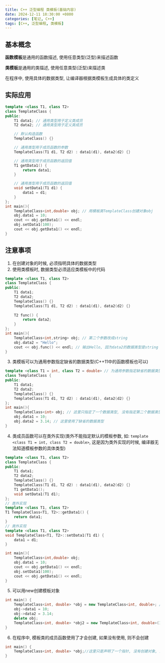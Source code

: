 ```yaml
---
title: C++ 泛型编程 类模板(基础内容)
date: 2024-12-11 18:30:00 +0800
categories: [笔记, C++]
tags: [C++, 泛型编程, 类模板]
---
```


## 基本概念

**函数模板**是通用的函数描述, 使用任意类型(泛型)来描述函数

**类模板**是通用的类描述, 使用任意类型(泛型)来描述类

在程序中, 使用具体的数据类型, 让编译器根据类模板生成具体的类定义

## 实际应用

```cpp
template <class T1, class T2>
class TemplateClass {
public:
    T1 data1; // 通用类型用于定义类成员
    T2 data2; // 通用类型用于定义类成员

    // 默认构造函数
    TemplateClass() {}

    // 通用类型用于成员函数的参数
    TemplateClass(T1 d1, T2 d2) : data1(d1), data2(d2) {}

    // 通用类型用于成员函数的返回值
    T1 getData1() {
        return data1;
    }

    // 通用类型用于成员函数的返回值
    void setData1(T1 d1) {
        data1 = d1;
    }
};
int main(){
    TemplateClass<int,double> obj; // 用模板类TemplateClass创建对象obj
    obj.data1 = 10;
    cout << obj.getData1() << endl;
    obj.setData1(100);
    cout << obj.getData1() << endl;
}
```

## 注意事项

1. 在创建对象的时候, 必须指明具体的数据类型
2. 使用类模板时, 数据类型必须适应类模板中的代码

```cpp
template <class T1, class T2>
class TemplateClass {
public:
    T1 data1;
    T2 data2;
    TemplateClass() {}
    TemplateClass(T1 d1, T2 d2) : data1(d1), data2(d2) {}
    
    T2 func() {
        return data2;
    }
};
int main(){
    TemplateClass<int,string> obj; // 第二个参数改成string
    obj.data2 = "Hello";
    cout << obj.func() << endl; // 输出Hello, 因为data2的数据类型是string
} 
```

3. 类模板可以为通用参数指定缺省的数据类型(C++11中的函数模板也可以)

```cpp
template <class T1 = int, class T2 = double> // 为通用参数指定缺省的数据类型
class TemplateClass {
public:
    T1 data1;
    T2 data2;
    TemplateClass() {}
    TemplateClass(T1 d1, T2 d2) : data1(d1), data2(d2) {}
};
int main(){
    TemplateClass<int> obj; // 这里只指定了一个数据类型, 没有指定第二个数据类型, 如果模板类处没有指定缺省的数据类型, 则会报错
    obj.data1 = 10;
    obj.data2 = 3.14; // 这里使用了缺省的数据类型
}
```

4. 类成员函数可以在类外实现(类外不能指定默认的模板参数, 如: `template <class T1 = int, class T2 = double>`, 这是因为类外实现的时候, 编译器无法知道模板参数的具体类型)

```cpp
template <class T1, class T2>
class TemplateClass {
public:
    T1 data1;
    T2 data2;
    TemplateClass() {}
    TemplateClass(T1 d1, T2 d2) : data1(d1), data2(d2) {}
    T1 getData1();
    void setData1(T1 d1);
};
// 类外实现
template <class T1, class T2>
T1 TemplateClass<T1, T2>::getData1() {
    return data1;
}
// 类外实现
template <class T1, class T2>
void TemplateClass<T1, T2>::setData1(T1 d1) {
    data1 = d1;
}

int main(){
    TemplateClass<int,double> obj;
    obj.data1 = 10;
    cout << obj.getData1() << endl;
    obj.setData1(100);
    cout << obj.getData1() << endl;
}
```

5. 可以用new创建模板对象

```cpp
int main() {
    TemplateClass<int, double> *obj = new TemplateClass<int, double>; // 默认构造函数创建对象
    obj->data1 = 10;
    obj->data2 = 3.14;
    delete obj;
    TemplateClass<int, double> *obj2 = new TemplateClass<int, double>(10, 3.14); // 有参构造函数创建对象
}
```

6. 在程序中, 模板类的成员函数使用了才会创建, 如果没有使用, 则不会创建

```cpp
int main() {
    TemplateClass<int, double> *obj;//这里只是声明了一个指针, 没有创建对象, 所以不会使用构造函数
}